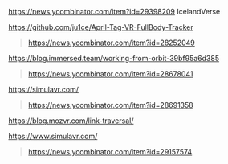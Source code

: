 https://news.ycombinator.com/item?id=29398209 IcelandVerse

https://github.com/ju1ce/April-Tag-VR-FullBody-Tracker
> https://news.ycombinator.com/item?id=28252049

https://blog.immersed.team/working-from-orbit-39bf95a6d385
> https://news.ycombinator.com/item?id=28678041

https://simulavr.com/
> https://news.ycombinator.com/item?id=28691358

https://blog.mozvr.com/link-traversal/

https://www.simulavr.com/
> https://news.ycombinator.com/item?id=29157574